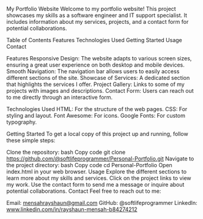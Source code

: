 My Portfolio Website
Welcome to my portfolio website! This project showcases my skills as a software engineer and IT support specialist. It includes information about my services, projects, and a contact form for potential collaborations.

Table of Contents
Features
Technologies Used
Getting Started
Usage
Contact

Features
Responsive Design: The website adapts to various screen sizes, ensuring a great user experience on both desktop and mobile devices.
Smooth Navigation: The navigation bar allows users to easily access different sections of the site.
Showcase of Services: A dedicated section that highlights the services I offer.
Project Gallery: Links to some of my projects with images and descriptions.
Contact Form: Users can reach out to me directly through an interactive form.

Technologies Used
HTML: For the structure of the web pages.
CSS: For styling and layout.
Font Awesome: For icons.
Google Fonts: For custom typography.

Getting Started
To get a local copy of this project up and running, follow these simple steps:

Clone the repository:
bash
Copy code
git clone https://github.com/@softlifeprogrammer/Personal-Portfolio.git
Navigate to the project directory:
bash
Copy code
cd Personal-Portfolio
Open index.html in your web browser.
Usage
Explore the different sections to learn more about my skills and services.
Click on the project links to view my work.
Use the contact form to send me a message or inquire about potential collaborations.
Contact
Feel free to reach out to me:

Email: mensahrayshaun@gmail.com
GitHub: @softlifeprogrammer
LinkedIn: www.linkedin.com/in/rayshaun-mensah-b84274212
